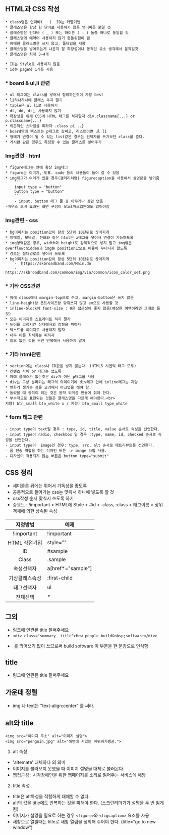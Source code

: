 
## HTML과 CSS 작성
```
* class명은 언더바( _ )  ID는 카멜기법
* 클래스명은 항상 한 단어로 사용하지 않음 언더바를 붙일 것
* 클래스명은 언더바 ( _ ) 또는 하이픈 ( - ) 둘중 하나로 통일할 것
* 클래스명에 예약어 사용하지 않기 충돌위험이 큼
* 애매한 클래스명은 쓰지 않고, 풀네임을 지향
* 클래스명을 넣어주는게 나은지 잘 확장성이나 동적인 요소 생각해서 움직일것
* 클래스명은 최대 3~4개

* ID는 Style로 사용하지 않음
* id는 page당 1개를 사용
```

### * board & ul,li 관련
```
* ul 태그에는 class를 넣어서 정리하는것이 가장 best
* li하나하나에 클래스 주지 말기
* table은 ul li로 사용하기
* dl, dd, dt는 사용하지 않기
* 확장성을 위해 CSS에 HTML 태그를 적지말자 div.classname{...} or p.classname{...}
* 의존적인 스타일을 피하자 .class p{...}
* board안에 텍스트는 p태그로 감싸고, 리스트이면 ul li
* 형태가 변경이 될 수 있는 list같은 경우는 선택자를 쓰기보단 class를 준다.
* 게시판 같은 경우도 특정할 수 있는 클래스를 넣어주기
```

### Img관련 - html
```
* figure태그는 안에 항상 img태그
* figure는 이미지, 도표. code 등의 내용들이 들어 갈 수 있음
* img태그가 여러개 있을 경우(갤러리처럼) figurecaption을 사용해서 설명문을 넣어줌
    ```
    input type = "button"
    button type = "button"
    ```
    - input, button 태그 둘 중 아무거나 상관 없음
-마우스 오버 효과된 화면 구성이 html마크업안에도 있어야함
```

### Img관련 - css
```
* bg이미지는 position값이 항상 5단위 10단위로 끊어지게
* 이메일, 모바일, 전화와 같은 html은 a태그를 넣어서 연결이 가능하도록
* img영역같은 경우, width와 height로 강제적으로 넣지 말고 img밖은 overflow:hidden과 img는 position값으로 비율이 무너지지 않도록
* 경로는 절대경로로 넣어서 쓰도록
* bg이미지는 position값이 항상 5단위 10단위로 끊어지게
    -  https://skbroadband.com/Main.do
    -  https://skbroadband.com/common/img/vin/common/icon_color_set.png

```

### * 기타 CSS관련
```
* 아래 class에서 margin-top으로 주고, margin-bottom은 쓰지 않음
* line-height랑 폰트사이즈랑 맞춰쓰지 않고 em으로 사용할 것
* inline-block에 font-size : 0은 접근성에 좋지 않음(예상한 여백이라면 그대로 둘것)
* 모든 이미지를 스프라이트 하지 말자
* 높이를 고정시킨 상태에서의 정렬을 피하자
* 텍스트를 이미지로 사용하지 말자
* 너무 이른 최적화는 피하자
* 쓸모 없는 것을 두번 반복해서 사용하지 말자
```


### * 기타 html관련
```
* section에는 class나 ID값을 넣지 않는다. (HTML5 시멘틱 태그 모두)
* 컨텐츠 사이 br 태그는 없도록
* 아예 클래스가 없는것은 div가 아닌 p태그를 사용
* div는 그냥 분리되는 태그의 의미이기에 div태그 안에 inline태그는 지양
* 변화가 생기는 점을 고려해서 마크업을 해야 함.
* 눌렀을 때 동작이 되는 것은 동작 되게끔 만들어 줘야 한다.
* 부수적으로 표현되는 것들은 클래스명을 다르게 해야한다.<br>
지양) btn_small btn_white x / 지향) btn_small type_white
```

### * form 태그 관련
```
- input type이 text일 경우 : type, id, title, value 순서로 속성을 선언한다.
- input type이 radio, checkbox 일 경우 :type, name, id, checked 순서로 속성을 선언한다.
- input type이  image인 경우: type, src, alt 순서로 애트리뷰트를 선언한다.
- 폼 전송 역할을 하는 디자인 버튼 -> image 타입 사용.
- 디자인이 적용되지 않는 버튼은 button type="submit"

```

## CSS 정리

* 세미콜론 뒤에는 뛰어서 가독성을 좋도록
* 공통적으로 들어가는 css는 맞춰서 하나에 넣도록 할 것
* css작성 순서 맞춰서 쓰도록 하기
* 중요도 : !important > HTML에 Style > #id > .class, :class > 태그이름 > 상위 객체에 의한 상속된 속성

|    지정방법    | 예제              |
|:--------------:|-------------------|
|   !important   | !important        |
|  HTML 직접기입 | style=""          |
|       ID       | #sample           |
|      Class     | .sample           |
|   속성선택자   | a[href*="sample"] |
| 가상클래스속성 | :first-child      |
|   태그선택자   | ul                |
|    전체선택    | *                 |


## 그외
 * 링크에 연관된 title 잘써주세요
 *  `<div class="summary__title">How people build&nbsp;software</div>`
 - &nbsp;를 띄어쓰기 없이 쓰므로써 build&nbsp;software 이 부분을 한 문장으로 인식함

## title
 * 링크에 연관된 title 잘써주세요


## 가운데 정렬
- img 나 text는 "text-align:center" 를 써라.


## alt와 title
```
<img src="이미지 주소" alt="이미지 설명">
<img src="penguin.jpg" alt="해변에 서있는 바위뛰기펭귄.">
```
1. alt 속성
- 'altemate' 대체하다 의 의미
- 이미지를 불러오지 못했을 때 이미지 설명을 대체로 불러온다.
- 웹접근성 : 시각장애인을 위한 웹페이지를 소리로 읽어주는 서비스에 해당

2. title 속성
- title은 alt특성을 적합하게 대체할 수 없다.
- alt의 값을 title에도 반복하는 것을 피해야 한다. (스크린리더기가 설명을 두 번 읽게 됨)
- 이미지가 설명을 필요로 하는 경우 `<figure>`와 `<figcaption>` 요소를 사용
- 새창으로 열릴때는 title로 새창 열림을 정의해 주어야 한다. (title="go to new window")
